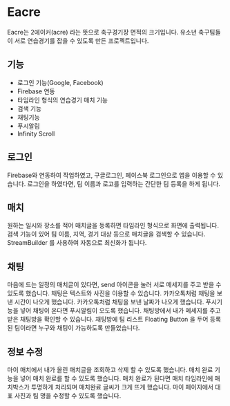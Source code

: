 # Eacre

Eacre는 2에이커(acre) 라는 뜻으로 축구경기장 면적의 크기입니다.
유소년 축구팀들이 서로 연습경기를 잡을 수 있도록 만든 프로젝트입니다.

## 기능

* 로그인 기능(Google, Facebook)
* Firebase 연동
* 타임라인 형식의 연습경기 매치 기능
* 검색 기능
* 채팅기능
* 푸시알림
* Infinity Scroll

## 로그인

Firebase와 연동하여 작업하였고, 구글로그인, 페이스북 로그인으로 앱을 이용할 수 있습니다.
로그인을 하였다면, 팀 이름과 로고를 입력하는 간단한 팀 등록을 하게 됩니다.

## 매치

원하는 일시와 장소를 적어 매치글을 등록하면 타임라인 형식으로 화면에 출력됩니다.
검색 기능이 있어 팀 이름, 지역, 경기 대상 등으로 매치글을 검색할 수 있습니다.
StreamBuilder 를 사용하여 자동으로 최신화가 됩니다.

## 채팅

마음에 드는 일정의 매치글이 있다면, send 아이콘을 눌러 서로 메세지를 주고 받을 수 있도록 했습니다.
채팅은 텍스트와 사진을 이용할 수 있습니다.
카카오톡처럼 채팅을 보낸 시간이 나오게 했습니다.
카카오톡처럼 채팅을 보낸 날짜가 나오게 했습니다.
푸시기능을 넣어 채팅이 온다면 푸시알림이 오도록 했습니다.
채팅방에서 내가 메세지를 주고받은 채팅방을 확인할 수 있습니다.
채팅방에 팀 리스트 Floating Button 을 두어 등록된 팀이라면 누구와 채팅이 가능하도록 만들었습니다.

## 정보 수정

마이 매치에서 내가 올린 매치글을 조회하고 삭제 할 수 있도록 했습니다.
매치 완료 기능을 넣어 매치 완료를 할 수 있도록 했습니다.
매치 완료가 된다면 매치 타임라인에 매치박스가 투명하게 처리되며 매치완료 글씨가 크게 뜨게 했습니다.
마이 페이지에서 대표 사진과 팀 명을 수정할 수 있도록 했습니다.
